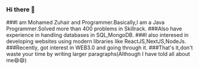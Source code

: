 ### Hi there 👋


###I am Mohamed Zuhair and Programmer.Basically,I am a Java Programmer.Solved more than 400 problems in Skillrack.
###Also have experience in handling databases in SQL,MongoDB.
###I also interesed in developing websites using modern libraries like ReactJS,NextJS,NodeJs.
###Recently, got interest in WEB3.0 and going through it.
###That's it,don't waste your time by writing larger paragraphs(Although I have told all about me😄😄)

<!--
**zuhair786/zuhair786** is a ✨ _special_ ✨ repository because its `README.md` (this file) appears on your GitHub profile.

Here are some ideas to get you started:

- 🔭 I’m currently working on ...
- 🌱 I’m currently learning ...
- 👯 I’m looking to collaborate on ...
- 🤔 I’m looking for help with ...
- 💬 Ask me about ...
- 📫 How to reach me: ...
- 😄 Pronouns: ...
- ⚡ Fun fact: ...
-->
